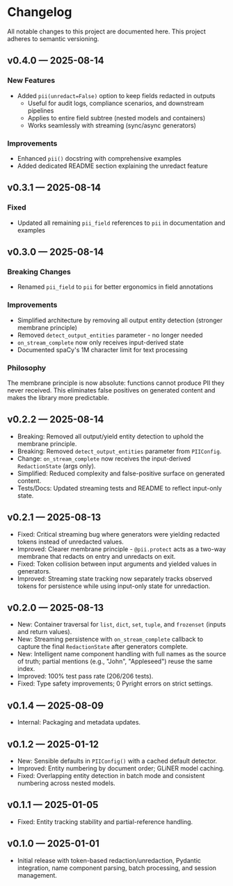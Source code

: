 # Changelog

All notable changes to this project are documented here. This project adheres to semantic versioning.

## v0.4.0 — 2025-08-14

### New Features
- Added `pii(unredact=False)` option to keep fields redacted in outputs
  - Useful for audit logs, compliance scenarios, and downstream pipelines
  - Applies to entire field subtree (nested models and containers)
  - Works seamlessly with streaming (sync/async generators)

### Improvements
- Enhanced `pii()` docstring with comprehensive examples
- Added dedicated README section explaining the unredact feature

## v0.3.1 — 2025-08-14

### Fixed
- Updated all remaining `pii_field` references to `pii` in documentation and examples

## v0.3.0 — 2025-08-14

### Breaking Changes
- Renamed `pii_field` to `pii` for better ergonomics in field annotations

### Improvements
- Simplified architecture by removing all output entity detection (stronger membrane principle)
- Removed `detect_output_entities` parameter - no longer needed
- `on_stream_complete` now only receives input-derived state
- Documented spaCy's 1M character limit for text processing

### Philosophy
The membrane principle is now absolute: functions cannot produce PII they never received. This eliminates false positives on generated content and makes the library more predictable.

## v0.2.2 — 2025-08-14

- Breaking: Removed all output/yield entity detection to uphold the membrane principle.
- Breaking: Removed `detect_output_entities` parameter from `PIIConfig`.
- Change: `on_stream_complete` now receives the input-derived `RedactionState` (args only).
- Simplified: Reduced complexity and false-positive surface on generated content.
- Tests/Docs: Updated streaming tests and README to reflect input-only state.

## v0.2.1 — 2025-08-13

- Fixed: Critical streaming bug where generators were yielding redacted tokens instead of unredacted values.
- Improved: Clearer membrane principle - `@pii.protect` acts as a two-way membrane that redacts on entry and unredacts on exit.
- Fixed: Token collision between input arguments and yielded values in generators.
- Improved: Streaming state tracking now separately tracks observed tokens for persistence while using input-only state for unredaction.

## v0.2.0 — 2025-08-13

- New: Container traversal for `list`, `dict`, `set`, `tuple`, and `frozenset` (inputs and return values).
- New: Streaming persistence with `on_stream_complete` callback to capture the final `RedactionState` after generators complete.
- New: Intelligent name component handling with full names as the source of truth; partial mentions (e.g., "John", "Appleseed") reuse the same index.
- Improved: 100% test pass rate (206/206 tests).
- Fixed: Type safety improvements; 0 Pyright errors on strict settings.

## v0.1.4 — 2025-08-09

- Internal: Packaging and metadata updates.

## v0.1.2 — 2025-01-12

- New: Sensible defaults in `PIIConfig()` with a cached default detector.
- Improved: Entity numbering by document order; GLiNER model caching.
- Fixed: Overlapping entity detection in batch mode and consistent numbering across nested models.

## v0.1.1 — 2025-01-05

- Fixed: Entity tracking stability and partial-reference handling.

## v0.1.0 — 2025-01-01

- Initial release with token-based redaction/unredaction, Pydantic integration, name component parsing, batch processing, and session management.
